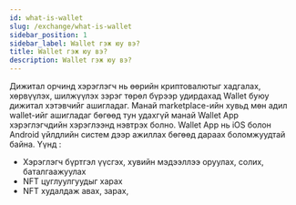 ```yaml
---
id: what-is-wallet
slug: /exchange/what-is-wallet
sidebar_position: 1
sidebar_label: Wallet гэж юу вэ?
title: Wallet гэж юу вэ?
description: Wallet гэж юу вэ?
---
```


Дижитал орчинд хэрэглэгч нь өөрийн криптовалютыг хадгалах, хөрвүүлэх, шилжүүлэх зэрэг төрөл бүрээр удирдахад Wallet буюу дижитал хэтэвчийг ашигладаг. Манай marketplace-ийн хувьд мөн адил wallet-ийг ашигладаг бөгөөд тун удахгүй манай Wallet App хэрэглэгчдийн хэрэглээнд нэвтрэх болно. 
Wallet App нь iOS болон Android үйлдлийн систем дээр ажиллах бөгөөд дараах боломжуудтай байна. Үүнд :

* Хэрэглэгч бүртгэл үүсгэх, хувийн мэдээллээ оруулах, солих, баталгаажуулах
* NFT цуглуулгуудыг харах
* NFT худалдаж авах, зарах, 